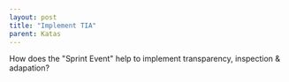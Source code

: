 ```yaml
---
layout: post
title: "Implement TIA"
parent: Katas
---
```

How does the "Sprint Event" help to implement transparency, inspection & adapation?
